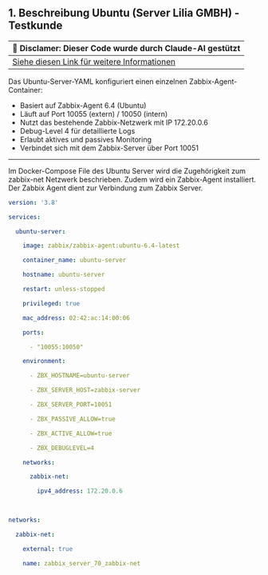 ## 1. Beschreibung Ubuntu (Server Lilia GMBH) - Testkunde
| 🤖 Disclamer: Dieser Code wurde durch Claude-AI gestützt                   |
| -------------------------------------------------------------------------- |
| [Siehe diesen Link für weitere Informationen](../Quellen_und_Disclamer.md) |

Das Ubuntu-Server-YAML konfiguriert einen einzelnen Zabbix-Agent-Container:

- Basiert auf Zabbix-Agent 6.4 (Ubuntu)
- Läuft auf Port 10055 (extern) / 10050 (intern)
- Nutzt das bestehende Zabbix-Netzwerk mit IP 172.20.0.6
- Debug-Level 4 für detaillierte Logs
- Erlaubt aktives und passives Monitoring
- Verbindet sich mit dem Zabbix-Server über Port 10051
---

Im Docker-Compose File des Ubuntu Server wird die Zugehörigkeit zum zabbix-net Netzwerk beschrieben. Zudem wird ein Zabbix-Agent installiert. Der Zabbix Agent dient zur Verbindung zum Zabbix Server.

```yaml
version: '3.8'

services:

  ubuntu-server:

    image: zabbix/zabbix-agent:ubuntu-6.4-latest

    container_name: ubuntu-server

    hostname: ubuntu-server

    restart: unless-stopped

    privileged: true

    mac_address: 02:42:ac:14:00:06

    ports:

      - "10055:10050"

    environment:

      - ZBX_HOSTNAME=ubuntu-server

      - ZBX_SERVER_HOST=zabbix-server

      - ZBX_SERVER_PORT=10051

      - ZBX_PASSIVE_ALLOW=true

      - ZBX_ACTIVE_ALLOW=true

      - ZBX_DEBUGLEVEL=4

    networks:

      zabbix-net:

        ipv4_address: 172.20.0.6

  

networks:

  zabbix-net:

    external: true

    name: zabbix_server_70_zabbix-net
```